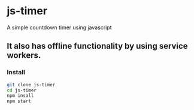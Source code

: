 # js-timer
A simple countdown timer using javascript

## It also has offline functionality by using service workers.

### Install

```sh
git clone js-timer
cd js-timer
npm insall
npm start
```
